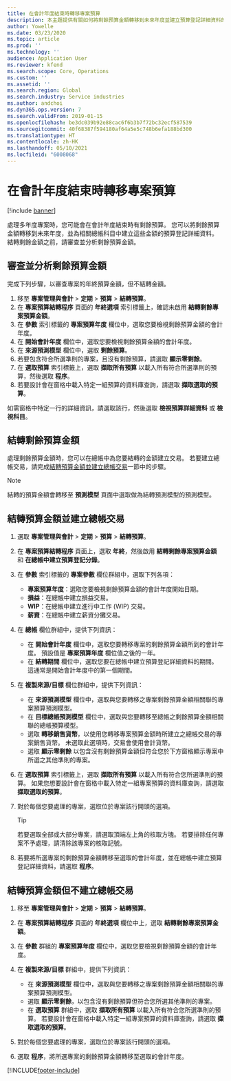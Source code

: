 ```yaml
---
title: 在會計年度結束時轉移專案預算
description: 本主題提供有關如何將剩餘預算金額轉移到未來年度並建立預算登記詳細資料的資訊。
author: Yowelle
ms.date: 03/23/2020
ms.topic: article
ms.prod: ''
ms.technology: ''
audience: Application User
ms.reviewer: kfend
ms.search.scope: Core, Operations
ms.custom: ''
ms.assetid: ''
ms.search.region: Global
ms.search.industry: Service industries
ms.author: andchoi
ms.dyn365.ops.version: 7
ms.search.validFrom: 2019-01-15
ms.openlocfilehash: be3dc039b92e88cac6f6b3b7f72bc32ecf587539
ms.sourcegitcommit: 40f68387f594180af64a5e5c748b6efa188bd300
ms.translationtype: HT
ms.contentlocale: zh-HK
ms.lasthandoff: 05/10/2021
ms.locfileid: "6008068"
---
```

# <a name="transfer-project-budgets-at-fiscal-year-end"></a>在會計年度結束時轉移專案預算

[!include [banner](../includes/banner.md)]

處理多年度專案時，您可能會在會計年度結束時有剩餘預算。 您可以將剩餘預算金額轉移到未來年度，並為相關總帳科目中建立這些金額的預算登記詳細資料。 結轉剩餘金額之前，請審查並分析剩餘預算金額。

## <a name="review-and-analyze-remaining-budget-amounts"></a>審查並分析剩餘預算金額

完成下列步驟，以審查專案的年終預算金額，但不結轉金額。

1. 移至 **專案管理與會計** > **定期** > **預算** > **結轉預算**。 
2. 在 **專案預算結轉程序** 頁面的 **年終選項** 索引標籤上，確認未啟用 **結轉剩餘專案預算金額**。
3. 在 **參數** 索引標籤的 **專案預算年度** 欄位中，選取您要檢視剩餘預算金額的會計年度。 
4. 在 **開始會計年度** 欄位中，選取您要檢視剩餘預算金額的會計年度。 
5. 在 **來源預測模型** 欄位中，選取 **剩餘預算**。 
6. 若要包含符合所選準則的專案，且沒有剩餘預算，請選取 **顯示零剩餘**。  
7. 在 **選取預算** 索引標籤上，選取 **擷取所有預算** 以載入所有符合所選準則的預算，然後選取 **程序**。 
8. 若要設計會在窗格中載入特定一組預算的資料庫查詢，請選取 **擷取選取的預算**。

如需窗格中特定一行的詳細資訊，請選取該行，然後選取 **檢視預算詳細資料** 或 **檢視科目**。

## <a name="carry-forward-remaining-budget-amounts"></a>結轉剩餘預算金額 

處理剩餘預算金額時，您可以在總帳中為您要結轉的金額建立交易。 若要建立總帳交易，請完成[結轉預算金額並建立總帳交易](#carry-forward)一節中的步驟。 

> [!NOTE]
> 結轉的預算金額會轉移至 **預測模型** 頁面中選取做為結轉預測模型的預測模型。  

## <a name="carry-forward-budget-amounts-and-create-general-ledger-transactions"></a><a name="carry-forward"></a>結轉預算金額並建立總帳交易

1.  選取 **專案管理與會計** > **定期** > **預算** > **結轉預算**。 
2. 在 **專案預算結轉程序** 頁面上，選取 **年終**，然後啟用 **結轉剩餘專案預算金額** 和 **在總帳中建立預算登記分錄**。 
3. 在 **參數** 索引標籤的 **專案參數** 欄位群組中，選取下列各項：

   - **專案預算年度**：選取您要檢視剩餘預算金額的會計年度開始日期。 
   - **損益**：在總帳中建立損益交易。 
   -  **WIP**：在總帳中建立進行中工作 (WIP) 交易。
   -  **薪資**：在總帳中建立薪資分攤交易。 

5. 在 **總帳** 欄位群組中，提供下列資訊： 

   - 在 **開始會計年度** 欄位中，選取您要轉移專案的剩餘預算金額所到的會計年度。 預設值是 **專案預算年度** 欄位值之後的一年。
   -  在 **結轉期間** 欄位中，選取您要在總帳中建立預算登記詳細資料的期間。 這通常是開始會計年度中的第一個期間。

6. 在 **複製來源/目標** 欄位群組中，提供下列資訊：

   - 在 **來源預測模型** 欄位中，選取與您要轉移之專案剩餘預算金額相關聯的專案預算預測模型。 
   - 在 **目標總帳預測模型** 欄位中，選取與您要轉移至總帳之剩餘預算金額相關聯的總帳預算模型。 
   -  選取 **轉移銷售貨幣**，以使用您轉移專案預算金額時所建立之總帳交易的專案銷售貨幣。 未選取此選項時，交易會使用會計貨幣。 
   -  選取 **顯示零剩餘** 以包含沒有剩餘預算金額但符合您於下方窗格顯示專案中所選之其他準則的專案。

7. 在 **選取預算** 索引標籤上，選取 **擷取所有預算** 以載入所有符合您所選準則的預算。 如果您想要設計會在窗格中載入特定一組專案預算的資料庫查詢，請選取 **擷取選取的預算**。
8. 對於每個您要處理的專案，選取位於專案該行開頭的選項。

    > [!TIP]
    > 若要選取全部或大部分專案，請選取頂端左上角的核取方塊。 若要排除任何專案不予處理，請清除該專案的核取記號。

9. 若要將所選專案的剩餘預算金額轉移至選取的會計年度，並在總帳中建立預算登記詳細資料，請選取 **程序**。

## <a name="carry-forward-budget-amounts-without-creating-general-ledger-transactions"></a>結轉預算金額但不建立總帳交易

1. 移至 **專案管理與會計** > **定期** > **預算** > **結轉預算**。
2. 在 **專案預算結轉程序** 頁面的 **年終選項** 欄位中上，選取 **結轉剩餘專案預算金額**。
3. 在 **參數** 群組的 **專案預算年度** 欄位中，選取您要檢視剩餘預算金額的會計年度。
4. 在 **複製來源/目標** 群組中，提供下列資訊：

   - 在 **來源預測模型** 欄位中，選取與您要轉移之專案剩餘預算金額相關聯的專案預算預測模型。 
   - 選取 **顯示零剩餘**，以包含沒有剩餘預算但符合您所選其他準則的專案。
   - 在 **選取預算** 群組中，選取 **擷取所有預算** 以載入所有符合您所選準則的預算。 若要設計會在窗格中載入特定一組專案預算的資料庫查詢，請選取 **擷取選取的預算**。

5. 對於每個您要處理的專案，選取位於專案該行開頭的選項。 
6. 選取 **程序**，將所選專案的剩餘預算金額轉移至選取的會計年度。



[!INCLUDE[footer-include](../includes/footer-banner.md)]